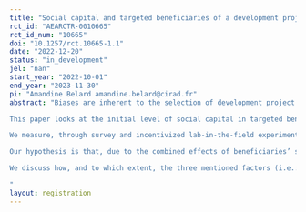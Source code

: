 ```yaml
---
title: "Social capital and targeted beneficiaries of a development project: A lab in the field experiment in rural Zimbabwe"
rct_id: "AEARCTR-0010665"
rct_id_num: "10665"
doi: "10.1257/rct.10665-1.1"
date: "2022-12-20"
status: "in_development"
jel: "nan"
start_year: "2022-10-01"
end_year: "2023-11-30"
pi: "Amandine Belard amandine.belard@cirad.fr"
abstract: "Biases are inherent to the selection of development project beneficiaries. Three biases have been identified in the literature: 1) self-selection of individuals into projects, 2) the criteria of the implementation agency and 3) the intermediary/delivering agent bias.
This paper looks at the initial level of social capital in targeted beneficiaries of a development project, as it has been showed that social capital is a key ingredient for the success of development programs. 
We measure, through survey and incentivized lab-in-the-field experiments, ex-ante social capital levels in beneficiaries of a project aiming at the development of loans and savings associations in rural Zimbabwe. 
Our hypothesis is that, due to the combined effects of beneficiaries’ self-selection, targeting criteria and DAs interventions, prior to the start of the project, social capital is already higher in beneficiaries than in non-beneficiaries.   
We discuss how, and to which extent, the three mentioned factors (i.e.: self-selection, implementation agency criteria and DA intervention) can be at the origin of these differences, and provide suggestions for future research in order to better disentangle their effects.  
"
layout: registration
---
```


